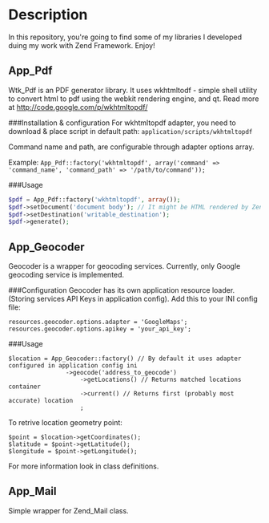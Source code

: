 Description
===

In this repository, you're going to find some of my libraries I developed duing my work with Zend Framework. Enjoy!

App_Pdf
---
Wtk_Pdf is an PDF generator library. It uses wkhtmltodf - simple shell utility to convert html to pdf using 
the webkit rendering engine, and qt. Read more at http://code.google.com/p/wkhtmltopdf/

###Installation & configuration
For wkhtmltopdf adapter, you need to download & place script in default path: ```application/scripts/wkhtmltopdf```

Command name and path, are configurable through adapter options array.

Example:
```App_Pdf::factory('wkhtmltopdf', array('command' => 'command_name', 'command_path' => '/path/to/command'));```

###Usage
```php
$pdf = App_Pdf::factory('wkhtmltopdf', array());
$pdf->setDocument('document body'); // It might be HTML rendered by Zend_View & Zend_Layout
$pdf->setDestination('writable_destination');
$pdf->generate();
```


App_Geocoder
---
Geocoder is a wrapper for geocoding services. Currently, only Google geocoding service is implemented.

###Configuration
Geocoder has its own application resource loader. (Storing services API Keys in application config).
Add this to your INI config file:

```
resources.geocoder.options.adapter = 'GoogleMaps';
resources.geocoder.options.apikey = 'your_api_key';
```

###Usage
```
$location = App_Geocoder::factory() // By default it uses adapter configured in application config ini
  				->geocode('address_to_geocode')
					->getLocations() // Returns matched locations container
					->current() // Returns first (probably most accurate) location
					;
```
To retrive location geometry point:
```
$point = $location->getCoordinates();
$latitude = $point->getLatitude();
$longitude = $point->getLongitude();
```
For more information look in class definitions.

App_Mail
---
Simple wrapper for Zend_Mail class. 


